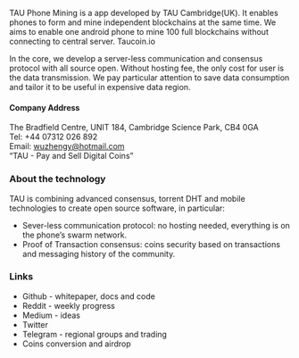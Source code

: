 TAU Phone Mining is a app developed by TAU Cambridge(UK). It enables phones to form and mine independent blockchains at the same time. We aims to enable one android phone to mine 100 full blockchains without connecting to central server. Taucoin.io

In the core, we develop a server-less communication and consensus protocol with all source open. Without hosting fee, the only cost for user is the data transmission. We pay particular attention to save data consumption and tailor it to be useful in expensive data region.

#### Company Address
The Bradfield Centre, UNIT 184, Cambridge Science Park, CB4 0GA <br>
Tel: +44 07312 026 892 <br>
Email: wuzhengy@hotmail.com <br>
“TAU - Pay and Sell Digital Coins” <br>

### About the technology

TAU is combining advanced consensus, torrent DHT and mobile technologies to create open source software, in particular:
* Sever-less communication protocol: no hosting needed, everything is on the phone’s swarm network.
* Proof of Transaction consensus: coins security based on transactions and messaging history of the community. 

### Links
* Github - whitepaper, docs and code
* Reddit - weekly progress
* Medium - ideas
* Twitter
* Telegram - regional groups and trading
* Coins conversion and airdrop
